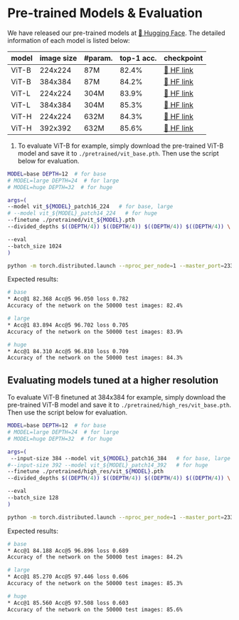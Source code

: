 # Pre-trained Models & Evaluation

We have released our pre-trained models at [🤗 Hugging Face](https://huggingface.co/nzl-thu/Model-Assembling/tree/main/pretrained). The detailed information of each model is listed below:


| model | image size | #param. | top-1 acc. | checkpoint                                                                                                  |
| ----- | ---------- | ------- | ---------- | ----------------------------------------------------------------------------------------------------------- |
| ViT-B | 224x224    | 87M     | 82.4%      | [🤗 HF   link](https://huggingface.co/nzl-thu/Model-Assembling/blob/main/pretrained/vit_base.pth)           |
| ViT-B | 384x384    | 87M     | 84.2%      | [🤗 HF   link](https://huggingface.co/nzl-thu/Model-Assembling/blob/main/pretrained/high_res/vit_base.pth)  |
| ViT-L | 224x224    | 304M    | 83.9%      | [🤗 HF   link](https://huggingface.co/nzl-thu/Model-Assembling/blob/main/pretrained/vit_large.pth)          |
| ViT-L | 384x384    | 304M    | 85.3%      | [🤗 HF   link](https://huggingface.co/nzl-thu/Model-Assembling/blob/main/pretrained/high_res/vit_large.pth) |
| ViT-H | 224x224    | 632M    | 84.3%      | [🤗 HF   link](https://huggingface.co/nzl-thu/Model-Assembling/blob/main/pretrained/vit_huge.pth)           |
| ViT-H | 392x392    | 632M    | 85.6%      | [🤗 HF   link](https://huggingface.co/nzl-thu/Model-Assembling/blob/main/pretrained/high_res/vit_huge.pth)  |

1. To evaluate ViT-B for example, simply download the pre-trained ViT-B model and save it to <code>./pretrained/vit_base.pth</code>. Then use the script below for evaluation.

```bash
MODEL=base DEPTH=12  # for base
# MODEL=large DEPTH=24  # for large
# MODEL=huge DEPTH=32  # for huge

args=(
--model vit_${MODEL}_patch16_224   # for base, large
# --model vit_${MODEL}_patch14_224   # for huge
--finetune ./pretrained/vit_${MODEL}.pth
--divided_depths $((DEPTH/4)) $((DEPTH/4)) $((DEPTH/4)) $((DEPTH/4)) \

--eval
--batch_size 1024
)

python -m torch.distributed.launch --nproc_per_node=1 --master_port=23346 --use_env main.py "${args[@]}"
```

Expected results:

```bash
# base
* Acc@1 82.368 Acc@5 96.050 loss 0.782
Accuracy of the network on the 50000 test images: 82.4%

# large
* Acc@1 83.894 Acc@5 96.702 loss 0.705
Accuracy of the network on the 50000 test images: 83.9%

# huge
* Acc@1 84.310 Acc@5 96.810 loss 0.709
Accuracy of the network on the 50000 test images: 84.3%
```

## Evaluating models tuned at a higher resolution

To evaluate ViT-B finetuned at 384x384 for example, simply download the pre-trained ViT-B model and save it to <code>./pretrained/high_res/vit_base.pth</code>. Then use the script below for evaluation.

```bash
MODEL=base DEPTH=12  # for base
# MODEL=large DEPTH=24  # for large
# MODEL=huge DEPTH=32  # for huge

args=(
 --input-size 384 --model vit_${MODEL}_patch16_384   # for base, large
#--input-size 392 --model vit_${MODEL}_patch14_392   # for huge
--finetune ./pretrained/high_res/vit_${MODEL}.pth
--divided_depths $((DEPTH/4)) $((DEPTH/4)) $((DEPTH/4)) $((DEPTH/4)) \

--eval
--batch_size 128
)

python -m torch.distributed.launch --nproc_per_node=1 --master_port=23346 --use_env main.py "${args[@]}"
```

Expected results:

```bash
# base
* Acc@1 84.188 Acc@5 96.896 loss 0.689
Accuracy of the network on the 50000 test images: 84.2%

# large
* Acc@1 85.270 Acc@5 97.446 loss 0.606
Accuracy of the network on the 50000 test images: 85.3%

# huge
* Acc@1 85.560 Acc@5 97.508 loss 0.603
Accuracy of the network on the 50000 test images: 85.6%
```
